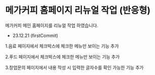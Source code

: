 # 메가커피 홈페이지 리뉴얼 작업 (반응형)

메가커피 메인 홈페이지를 리뉴얼 작업 하였습니다.

- 23.12.21 (firstCommit)
  
1.음료 페이지에서 체크박스에 체크한 메뉴만 보이는 기능 추가

2.푸드 페이지에서 체크박스에 체크한 메뉴만 보이는 기능 추가

3.창업문의 페이지에서 내용 작성 시 입력한 글자수를 확인 가능한 기능 추가

